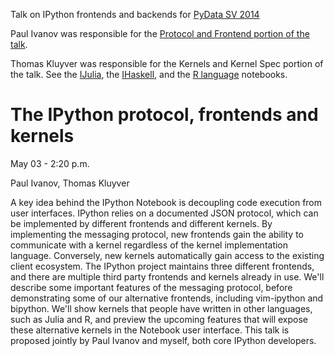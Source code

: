 Talk on IPython frontends and backends for [PyData SV 2014](http://pydata.org/sv2014/)

Paul Ivanov was responsible for the [Protocol and Frontend portion of the
talk](http://nbviewer.ipython.org/github/ipython/front-to-back/blob/master/Frontends.ipynb).

Thomas Kluyver was responsible for the Kernels and Kernel Spec portion of the
talk. See the
[IJulia](http://nbviewer.ipython.org/github/ipython/front-to-back/blob/master/IJulia%20Preview.ipynb),
the
[IHaskell](http://nbviewer.ipython.org/github/ipython/front-to-back/blob/master/IHaskell.ipynb),
and the [R
language](http://nbviewer.ipython.org/github/ipython/front-to-back/blob/master/R_demo.ipynb) notebooks.


# The IPython protocol, frontends and kernels

May 03 - 2:20 p.m.

Paul Ivanov, Thomas Kluyver

A key idea behind the IPython Notebook is decoupling code execution from user
interfaces. IPython relies on a documented JSON protocol, which can be
implemented by different frontends and different kernels. By implementing the
messaging protocol, new frontends gain the ability to communicate with a kernel
regardless of the kernel implementation language. Conversely, new kernels
automatically gain access to the existing client ecosystem. The IPython project
maintains three different frontends, and there are multiple third party
frontends and kernels already in use. We'll describe some important features of
the messaging protocol, before demonstrating some of our alternative frontends,
including vim-ipython and bipython. We'll show kernels that people have written
in other languages, such as Julia and R, and preview the upcoming features that
will expose these alternative kernels in the Notebook user interface. This talk
is proposed jointly by Paul Ivanov and myself, both core IPython developers.

